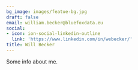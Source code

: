 ```yaml
---
bg_image: images/featue-bg.jpg
draft: false
email: william.becker@bluefoxdata.eu
social:
- icon: ion-social-linkedin-outline
  link: 'https://www.linkedin.com/in/webecker/'
title: Will Becker
---
```


Some info about me.